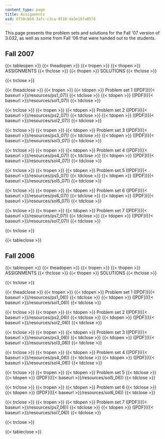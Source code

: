 ```yaml
---
content_type: page
title: Assignments
uid: 6f50cb68-3afc-c3ca-9510-da3e16fa057d
---
```


This page presents the problem sets and solutions for the Fall '07 version of 3.032, as well as some from Fall '06 that were handed out to the students.

Fall 2007
---------

{{< tableopen >}}
{{< theadopen >}}
{{< tropen >}}
{{< thopen >}}
ASSIGNMENTS
{{< thclose >}}
{{< thopen >}}
SOLUTIONS
{{< thclose >}}

{{< trclose >}}

{{< theadclose >}}
{{< tropen >}}
{{< tdopen >}}
Problem set 1 ([PDF]({{< baseurl >}}/resources/ps1_07))
{{< tdclose >}}
{{< tdopen >}}
([PDF]({{< baseurl >}}/resources/sol1_07))
{{< tdclose >}}

{{< trclose >}}
{{< tropen >}}
{{< tdopen >}}
Problem set 2 ([PDF]({{< baseurl >}}/resources/ps2_07))
{{< tdclose >}}
{{< tdopen >}}
([PDF]({{< baseurl >}}/resources/sol2_07))
{{< tdclose >}}

{{< trclose >}}
{{< tropen >}}
{{< tdopen >}}
Problem set 3 ([PDF]({{< baseurl >}}/resources/ps3_07))
{{< tdclose >}}
{{< tdopen >}}
([PDF]({{< baseurl >}}/resources/sol3_07))
{{< tdclose >}}

{{< trclose >}}
{{< tropen >}}
{{< tdopen >}}
Problem set 4 ([PDF]({{< baseurl >}}/resources/ps4_07))
{{< tdclose >}}
{{< tdopen >}}
([PDF]({{< baseurl >}}/resources/sol4_07))
{{< tdclose >}}

{{< trclose >}}
{{< tropen >}}
{{< tdopen >}}
Problem set 5 ([PDF]({{< baseurl >}}/resources/ps5_07))
{{< tdclose >}}
{{< tdopen >}}
([PDF]({{< baseurl >}}/resources/sol5_07))
{{< tdclose >}}

{{< trclose >}}
{{< tropen >}}
{{< tdopen >}}
Problem set 6 ([PDF]({{< baseurl >}}/resources/ps6_07))
{{< tdclose >}}
{{< tdopen >}}
([PDF]({{< baseurl >}}/resources/sol6_07))
{{< tdclose >}}

{{< trclose >}}
{{< tropen >}}
{{< tdopen >}}
Problem set 7 ([PDF]({{< baseurl >}}/resources/ps7_07))
{{< tdclose >}}
{{< tdopen >}}
([PDF]({{< baseurl >}}/resources/sol7_07))
{{< tdclose >}}

{{< trclose >}}

{{< tableclose >}}

Fall 2006
---------

{{< tableopen >}}
{{< theadopen >}}
{{< tropen >}}
{{< thopen >}}
ASSIGNMENTS
{{< thclose >}}
{{< thopen >}}
SOLUTIONS
{{< thclose >}}

{{< trclose >}}

{{< theadclose >}}
{{< tropen >}}
{{< tdopen >}}
Problem set 1 ([PDF]({{< baseurl >}}/resources/ps1_06))
{{< tdclose >}}
{{< tdopen >}}
([PDF]({{< baseurl >}}/resources/sol1_06))
{{< tdclose >}}

{{< trclose >}}
{{< tropen >}}
{{< tdopen >}}
Problem set 2 ([PDF]({{< baseurl >}}/resources/ps2_06))
{{< tdclose >}}
{{< tdopen >}}
([PDF]({{< baseurl >}}/resources/sol2_06))
{{< tdclose >}}

{{< trclose >}}
{{< tropen >}}
{{< tdopen >}}
Problem set 3 ([PDF]({{< baseurl >}}/resources/ps3_06))
{{< tdclose >}}
{{< tdopen >}}
([PDF]({{< baseurl >}}/resources/sol3_06))
{{< tdclose >}}

{{< trclose >}}
{{< tropen >}}
{{< tdopen >}}
Problem set 4 ([PDF]({{< baseurl >}}/resources/ps4_06))
{{< tdclose >}}
{{< tdopen >}}
([PDF]({{< baseurl >}}/resources/sol4_06))
{{< tdclose >}}

{{< trclose >}}
{{< tropen >}}
{{< tdopen >}}
Problem set 5
{{< tdclose >}}
{{< tdopen >}}
([PDF]({{< baseurl >}}/resources/sol5_06))
{{< tdclose >}}

{{< trclose >}}
{{< tropen >}}
{{< tdopen >}}
Problem set 6
{{< tdclose >}}
{{< tdopen >}}
([PDF]({{< baseurl >}}/resources/sol6_06))
{{< tdclose >}}

{{< trclose >}}
{{< tropen >}}
{{< tdopen >}}
Problem set 7 ([PDF]({{< baseurl >}}/resources/ps7_06))
{{< tdclose >}}
{{< tdopen >}}
([PDF]({{< baseurl >}}/resources/sol7_06))
{{< tdclose >}}

{{< trclose >}}

{{< tableclose >}}